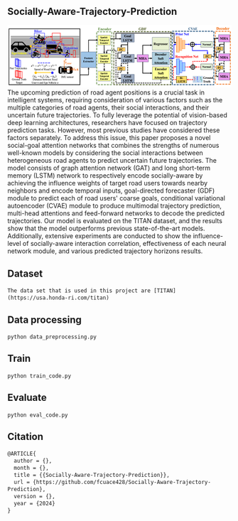 ## Socially-Aware-Trajectory-Prediction
<div align="center">
<img src="picture/model architecture.png">
</div>
The upcoming prediction of road agent positions is a crucial task in intelligent systems, requiring consideration of various factors such as the multiple categories of road agents, their social interactions, and their uncertain future trajectories. To fully leverage the potential of vision-based deep learning architectures, researchers have focused on trajectory prediction tasks. However, most previous studies have considered these factors separately. To address this issue, this paper proposes a novel social-goal attention networks that combines the strengths of numerous well-known models by considering the social interactions between heterogeneous road agents to predict uncertain future trajectories. The model consists of graph attention network (GAT) and long short-term memory (LSTM) network to respectively encode socially-aware by achieving the influence weights of target road users towards nearby neighbors and encode temporal inputs, goal-directed forecaster (GDF) module to predict each of road users' coarse goals, conditional variational autoencoder (CVAE) module to produce multimodal trajectory prediction, multi-head attentions and feed-forward networks to decode the predicted trajectories. Our model is evaluated on the TITAN dataset, and the results show that the model outperforms previous state-of-the-art models. Additionally, extensive experiments are conducted to show the influence-level of socially-aware interaction correlation, effectiveness of each neural network module, and various predicted trajectory horizons results.

## Dataset
```
The data set that is used in this project are [TITAN](https://usa.honda-ri.com/titan)
```
## Data processing
```
python data_preprocessing.py
```
## Train
```
python train_code.py
```
## Evaluate
```
python eval_code.py
```

## Citation
```
@ARTICLE{
  author = {},
  month = {},
  title = {{Socially-Aware-Trajectory-Prediction}},
  url = {https://github.com/fcuace428/Socially-Aware-Trajectory-Prediction},
  version = {},
  year = {2024}
}
```
